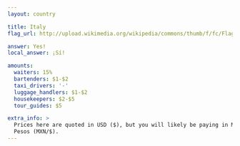 ```yaml
---
layout: country

title: Italy
flag_url: http://upload.wikimedia.org/wikipedia/commons/thumb/f/fc/Flag_of_Mexico.svg/840px-Flag_of_Mexico.svg.png

answer: Yes!
local_answer: ¡Sí!

amounts:
  waiters: 15%
  bartenders: $1-$2
  taxi_drivers: '-'
  luggage_handlers: $1-$2
  housekeepers: $2-$5
  tour_guides: $5

extra_info: >
  Prices here are quoted in USD ($), but you will likely be paying in Mexican
  Pesos (MXN/$).
---
```

